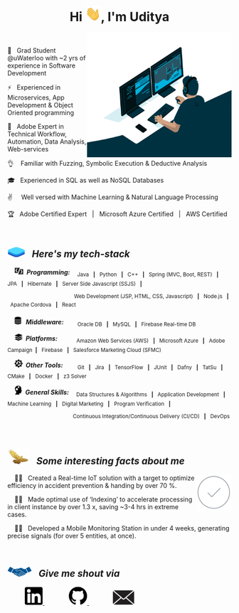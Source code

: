 <h1 align="center">Hi <img src="Read_me_Content\Images\giphy.webp" width="35">, I'm Uditya</h1>


<img src="Read_me_Content\Images\wall.gif" width="325" height="280" align="right">

<br>

🔭 &nbsp; Grad Student @uWaterloo with ~2 yrs of experience in Software Development

⚡ &nbsp; Experienced in Microservices, App Development & Object Oriented programming

🌱 &nbsp; Adobe Expert in Technical Workflow, Automation, Data Analysis, Web-services

👌 &nbsp; &nbsp;Familiar with Fuzzing, Symbolic Execution & Deductive Analysis

🎓 &nbsp; Experienced in SQL as well as NoSQL Databases

✌️ &nbsp;&nbsp;&nbsp; Well versed with  Machine Learning & Natural Language Processing

🏆 &nbsp;&nbsp;Adobe Certified Expert &nbsp; | &nbsp; Microsoft Azure Certified &nbsp; |  &nbsp; AWS Certified




<br>





<h2><img src="Read_me_Content\Images\tech_stack.png" width="40
" height="23"> &nbsp; <i> Here's my tech-stack </i> </h2>

&nbsp; &nbsp; <img src="Read_me_Content\Images\programming.jpg" width="20
"> <b> <i>  &nbsp;Programming: </i> </b> <sub> &nbsp; &nbsp; Java &nbsp; <b>|</b> &nbsp; Python &nbsp; <b>|</b> &nbsp; C++ &nbsp; <b>|</b> &nbsp; Spring (MVC, Boot, REST) &nbsp; <b>|</b> &nbsp; JPA &nbsp; <b>|</b> &nbsp; Hibernate &nbsp; <b>|</b> &nbsp; Server Side Javascript (SSJS) &nbsp; <b>|</b> </sub>

&nbsp; &nbsp; &nbsp; &nbsp; &nbsp; &nbsp; &nbsp; &nbsp; &nbsp; &nbsp; &nbsp; &nbsp; &nbsp; &nbsp; &nbsp; &nbsp; &nbsp; &nbsp; &nbsp; <sup> Web Development (JSP, HTML, CSS, Javascript) &nbsp; <b>|</b> &nbsp; Node.js &nbsp; <b>|</b> &nbsp; Apache Cordova &nbsp; <b>|</b> &nbsp; React </sup>



&nbsp; &nbsp; <img src="Read_me_Content\Images\database.png" width="15
"> <b> <i>  &nbsp; Middleware: </i> </b> &nbsp; <sub> &nbsp; &nbsp; &nbsp; Oracle DB &nbsp; <b>|</b> &nbsp; MySQL &nbsp; <b>|</b> &nbsp; Firebase Real-time DB </sub>


&nbsp; &nbsp; <img src="Read_me_Content\Images\platform.png" width="18
"> <b> <i>  &nbsp;Platforms: &nbsp; </i> </b> <sub> &nbsp; &nbsp; &nbsp; &nbsp; &nbsp; Amazon Web Services (AWS) &nbsp; <b>|</b> &nbsp; Microsoft Azure &nbsp; <b>|</b> &nbsp; Adobe Campaign &nbsp;<b>|</b> &nbsp; Firebase &nbsp; <b>|</b> &nbsp; Salesforce Marketing Cloud (SFMC)</sub>


&nbsp; &nbsp; <img src="Read_me_Content\Images\tool.png" width="18"> <b> <i>  &nbsp;Other Tools: </i> </b> <sub> &nbsp;&nbsp; &nbsp; &nbsp; &nbsp; Git &nbsp; <b>|</b> &nbsp; Jira &nbsp; <b>|</b> &nbsp; TensorFlow &nbsp; <b>|</b> &nbsp; JUnit &nbsp; <b>|</b> &nbsp; Dafny &nbsp; <b>|</b> &nbsp; TatSu &nbsp; <b>|</b> &nbsp; CMake &nbsp; <b>|</b> &nbsp; Docker &nbsp; <b>|</b> &nbsp; z3 Solver  </sub>


&nbsp; &nbsp; <img src="Read_me_Content\Images\skills.png" width="17"> <b> <i>  &nbsp;General Skills: </i> </b> <sub> &nbsp; &nbsp; Data Structures & Algorithms &nbsp; <b>|</b> &nbsp; Application Development &nbsp; <b>|</b> &nbsp; Machine Learning &nbsp; <b>|</b> &nbsp; Digital Marketing &nbsp; <b>|</b> &nbsp; Program Verification &nbsp; <b>|</b> </sub>

&nbsp; &nbsp; &nbsp; &nbsp; &nbsp; &nbsp; &nbsp; &nbsp; &nbsp; &nbsp; &nbsp; &nbsp; &nbsp; &nbsp; &nbsp; &nbsp; &nbsp; <sup> &nbsp; &nbsp; Continuous Integration/Continuous Delivery (CI/CD) &nbsp; <b>|</b> &nbsp; DevOps </sup>



<br>



<h2><img src="Read_me_Content\Images\achievements.jpg" width="50
" height="35"> &nbsp; <i> Some interesting facts about me </i> </h2>

<img src="Read_me_Content\Images\success.gif" width="80" align="right">

&nbsp; &nbsp; 💪🏻 &nbsp; Created a Real-time IoT solution with a target to optimize efficiency in accident prevention & handing by over 70 %.

&nbsp; &nbsp; 💪🏻 &nbsp; Made optimal use of ‘Indexing’ to accelerate processing in client instance by over 1.3 x, saving ~3-4 hrs in extreme cases.

&nbsp; &nbsp; 💪🏻 &nbsp; Developed a Mobile Monitoring Station in under 4 weeks, generating precise signals (for over 5 entities, at once).



<br>



<h2><img src="Read_me_Content\Images\network.jpg" width="55
" height="23"> &nbsp; <i> Give me shout via </i> </h2>

&nbsp; &nbsp; &nbsp; &nbsp; &nbsp; <a href="https://www.linkedin.com/in/uditya-laad-222680148"><img src="Read_me_Content\Images\linkedin.png" width="40
" > </a> &nbsp; &nbsp; &nbsp; &nbsp; &nbsp; &nbsp; &nbsp; <a href="https://github.com/udityalaad"><img src="Read_me_Content\Images\github.png" width="41
" > </a> &nbsp; &nbsp; &nbsp; &nbsp; &nbsp; &nbsp; &nbsp;<a href="mailto:udityalaad123@gmail.com"><img src="Read_me_Content\Images\email.jpg" width="52
" > </a>
